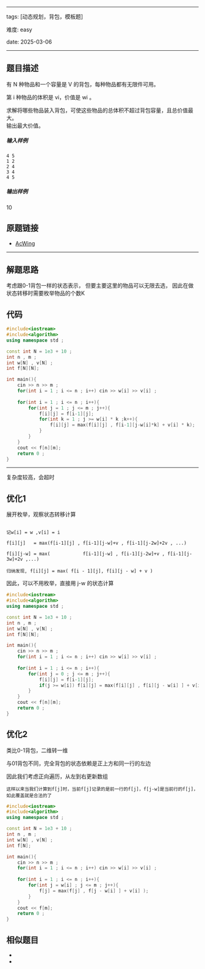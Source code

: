 
--- 

tags: [动态规划，背包，模板题]

难度: easy

date: 2025-03-06

---
## 题目描述

有 N 种物品和一个容量是 V 的背包，每种物品都有无限件可用。

第 i 种物品的体积是 vi，价值是 wi 。

求解将哪些物品装入背包，可使这些物品的总体积不超过背包容量，且总价值最大。  
输出最大价值。
##### 输入样例

```
4 5
1 2
2 4
3 4
4 5
```
##### 输出样例

10

## 原题链接

- [AcWing](https://www.acwing.com/problem/content/description/3/)
---
## 解题思路

考虑跟0-1背包一样的状态表示， 但要主要这里的物品可以无限去选， 因此在做状态转移时需要枚举物品的个数K
## 代码

```cpp
#include<iostream>
#include<algorithm>
using namespace std ;

const int N = 1e3 + 10 ;
int n , m ;
int w[N] , v[N] ;
int f[N][N];

int main(){
    cin >> n >> m ;
    for(int i = 1 ; i <= n ; i++) cin >> w[i] >> v[i] ;
    
    for(int i = 1 ; i <= n ; i++){
        for(int j = 1 ; j <= m ; j++){
            f[i][j] = f[i-1][j];
            for(int k = 1 ; j >= w[i] * k ;k++){
                f[i][j] = max(f[i][j] , f[i-1][j-w[i]*k] + v[i] * k);
            }
        }
    }
    cout << f[n][m];
    return 0 ;
}
```
---
复杂度较高，会超时

## 优化1

展开枚举，观察状态转移计算

```

记w[i] = w ,v[i] = i

f[i][j]   = max(f[i-1][j] , f[i-1][j-w]+v , f[i-1][j-2w]+2v , ...)

f[i][j-w] = max(            f[i-1][j-w] , f[i-1][j-2w]+v , f[i-1][j-3w]+2v ,...)

归纳发现, f[i][j] = max( f[i - 1][j], f[i][j - w] + v ) 

```

因此，可以不用枚举，直接用 j-w 的状态计算

```cpp
#include<iostream>
#include<algorithm>
using namespace std ;

const int N = 1e3 + 10 ;
int n , m ;
int w[N] , v[N] ;
int f[N][N];

int main(){
    cin >> n >> m ;
    for(int i = 1 ; i <= n ; i++) cin >> w[i] >> v[i] ;
    
    for(int i = 1 ; i <= n ; i++){
        for(int j = 0 ; j <= m ; j++){
            f[i][j] = f[i-1][j];
            if(j >= w[i]) f[i][j] = max(f[i][j] , f[i][j - w[i] ] + v[i] );
        }
    }
    cout << f[n][m];
    return 0 ;
}
```

## 优化2

类比0-1背包，二维转一维

与01背包不同，完全背包的状态依赖是正上方和同一行的左边

因此我们考虑正向遍历，从左到右更新数组

```
这样以来当我们计算到f[j]时，当前f[j]记录的是前一行的f[j]，f[j-w]是当前行的f[j]，
如此覆盖就是合法的了
```


```cpp
#include<iostream>
#include<algorithm>
using namespace std ;

const int N = 1e3 + 10 ;
int n , m ;
int w[N] , v[N] ;
int f[N];

int main(){
    cin >> n >> m ;
    for(int i = 1 ; i <= n ; i++) cin >> w[i] >> v[i] ;
    
    for(int i = 1 ; i <= n ; i++){
        for(int j = w[i] ; j <= m ; j++){
            f[j] = max(f[j] , f[j - w[i] ] + v[i] );
        }
    }
    cout << f[m];
    return 0 ;
}
```
## 相似题目

- [ ]( )
- [ ]( )
